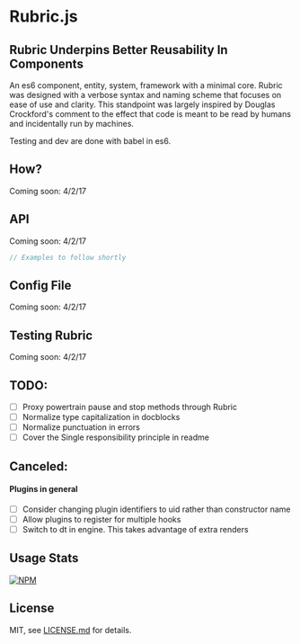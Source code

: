 # Rubric.js

## Rubric Underpins Better Reusability In Components

An es6 component, entity, system, framework with a minimal core. Rubric was designed with a verbose syntax and naming scheme that focuses on ease of use and clarity. This standpoint was largely inspired by Douglas Crockford's comment to the effect that code is meant to be read by humans and incidentally run by machines.

Testing and dev are done with babel in es6.

## How?

Coming soon: 4/2/17

## API

Coming soon: 4/2/17

```js
// Examples to follow shortly
```

## Config File

Coming soon: 4/2/17

## Testing Rubric

Coming soon: 4/2/17

## TODO:

- [ ] Proxy powertrain pause and stop methods through Rubric
- [ ] Normalize type capitalization in docblocks
- [ ] Normalize punctuation in errors
- [ ] Cover the Single responsibility principle in readme

## Canceled:
#### Plugins in general
- [ ] Consider changing plugin identifiers to uid rather than constructor name
- [ ] Allow plugins to register for multiple hooks
- [ ] Switch to dt in engine. This takes advantage of extra renders

## Usage Stats

[![NPM](https://nodei.co/npm/rubricjs.png?downloads=true&downloadRank=true&stars=true)](https://nodei.co/npm/rubricjs/)

## License

MIT, see [LICENSE.md](http://github.com/limeandcoconut/rubricjs/blob/master/LICENSE.md) for details.
